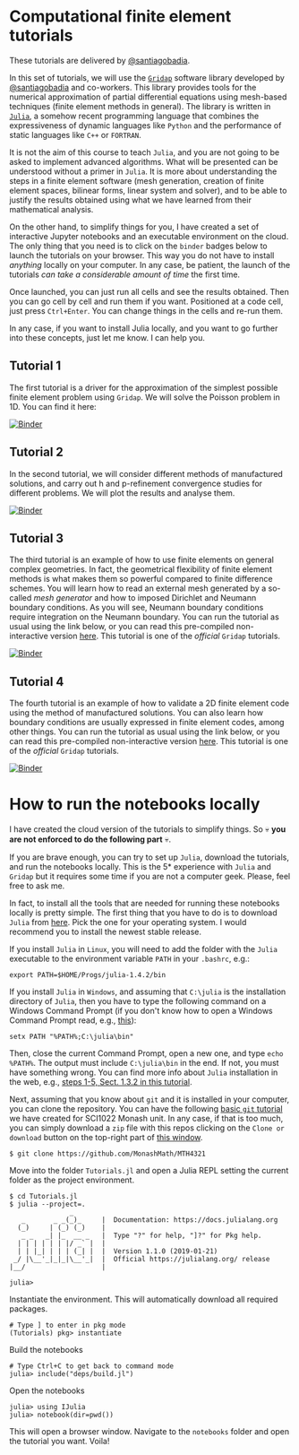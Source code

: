 # Computational finite element tutorials

These tutorials are delivered by [@santiagobadia](https://github.com/santiagobadia).

In this set of tutorials, we will use the [`Gridap`](https://github.com/gridap/Gridap.jl) software library developed by [@santiagobadia](https://github.com/santiagobadia) and co-workers. This library provides tools for the numerical approximation of partial differential equations using mesh-based techniques (finite element methods in general). The library is written in [`Julia`](https://julialang.org), a somehow recent programming language that combines the expressiveness of dynamic languages like `Python` and the performance of static languages like `C++` or `FORTRAN`.

It is not the aim of this course to teach `Julia`, and you are not going to be asked to implement advanced algorithms. What will be presented can be understood without a primer in `Julia`. It is more about understanding the steps in a finite element software (mesh generation, creation of finite element spaces, bilinear forms, linear system and solver), and to be able to justify the results obtained using what we have learned from their mathematical analysis.

On the other hand, to simplify things for you, I have created a set of interactive Jupyter notebooks and an executable environment on the cloud. The only thing that you need is to click on the `binder` badges  below to launch the tutorials on your browser. This way you do not have to install _anything_ locally on your computer. In any case, be patient, the launch of the tutorials _can take a considerable amount of time_ the first time.

Once launched, you can just run all cells and see the results obtained. Then you can go cell by cell and run them if you want. Positioned at a code cell, just press `Ctrl+Enter`. You can change things in the cells and re-run them.

In any case, if you want to install Julia locally, and you want to go further into these concepts, just let me know. I can help you.

## Tutorial 1

The first tutorial is a driver for the approximation of the simplest possible finite element problem using `Gridap`. We will solve the Poisson problem in 1D. You can find it here:

[![Binder](https://mybinder.org/badge_logo.svg)](https://mybinder.org/v2/gh/MonashMath/MTH4321/master?filepath=Tutorials.jl%2Fnotebooks%2Ft001_poisson.ipynb)

## Tutorial 2

In the second tutorial, we will consider different methods of manufactured solutions, and carry out h and p-refinement convergence studies for different problems. We will plot the results and analyse them. 

[![Binder](https://mybinder.org/badge_logo.svg)](https://mybinder.org/v2/gh/MonashMath/MTH4321/master?filepath=Tutorials.jl%2Fnotebooks%2Ft002_convergence.ipynb)

## Tutorial 3

The third tutorial is an example of how to use finite elements on general complex geometries. In fact, the geometrical flexibility of finite element methods is what makes them so powerful compared to finite difference schemes. You will learn how to read an external mesh generated by a so-called _mesh generator_ and how to imposed Dirichlet and Neumann boundary conditions. As you will see, Neumann boundary conditions require integration on the Neumann boundary. You can run the tutorial as usual using the link below, or you can read this pre-compiled non-interactive version [here](https://gridap.github.io/Tutorials/dev/pages/t001_poisson/). This tutorial is one of the _official_ `Gridap` tutorials.

[![Binder](https://mybinder.org/badge_logo.svg)](https://mybinder.org/v2/gh/gridap/Tutorials/gh-pages?filepath=dev/notebooks/t001_poisson.ipynb)

## Tutorial 4

The fourth tutorial is an example of how to validate a 2D finite element code using the method of manufactured solutions. You can also learn how boundary conditions are usually expressed in finite element codes, among other things. You can run the tutorial as usual using the link below, or you can read this pre-compiled non-interactive version [here](https://gridap.github.io/Tutorials/dev/pages/t002_validation/). This tutorial is one of the _official_ `Gridap` tutorials.

[![Binder](https://mybinder.org/badge_logo.svg)](https://mybinder.org/v2/gh/gridap/Tutorials/gh-pages?filepath=dev/notebooks/t002_validation.ipynb)


# How to run the notebooks locally

I have created the cloud version of the tutorials to simplify things. So :skull: **you are not enforced to do the following part** :skull:.

If you are brave enough, you can try to set up `Julia`, download the tutorials, and run the notebooks locally. This is the 5* experience with `Julia` and `Gridap` but it requires some time if you are not a computer geek. Please, feel free to ask me.

In fact, to install all the tools that are needed for running these notebooks locally is pretty simple. The first thing that you have to do is to download `Julia` from [here](https://julialang.org/downloads/). Pick the one for your operating system. I would recommend you to install the newest stable release.

If you install `Julia` in `Linux`, you will need to add the folder with the `Julia` executable to the environment variable `PATH` in your `.bashrc`, e.g.:
```
export PATH=$HOME/Progs/julia-1.4.2/bin
```

If you install `Julia` in `Windows`, and assuming that `C:\julia` is the installation directory of `Julia`, then you have to type the following command on a Windows Command Prompt (if you don't know how to open a Windows Command Prompt read, e.g., [this](https://www.isunshare.com/windows-10/4-ways-to-open-command-prompt-in-windows-10.html)):
```
setx PATH "%PATH%;C:\julia\bin"
```
Then, close the current Command Prompt, open a new one, and type `echo %PATH%`. The output must include `C:\julia\bin` in the end. If not, you must have something wrong. You can find more info about `Julia` installation in the web, e.g., [steps 1-5, Sect. 1.3.2 in this tutorial](https://www.softcover.io/read/7b8eb7d0/juliabook/introduction#sec-julia_win). 

Next, assuming that you know about `git` and it is installed in your computer, you can clone the repository. You can have the following [basic `git` tutorial](https://github.com/MonashMath/SCI1022/blob/master/Git.md) we have created for SCI1022 Monash unit. In any case, if that is too much, you can simply download a `zip` file with this repos clicking on the `Clone or download` button on the top-right part of [this window](https://github.com/MonashMath/MTH4321).
```
$ git clone https://github.com/MonashMath/MTH4321
```

Move into the folder `Tutorials.jl` and open a Julia REPL setting the current folder as the project environment. 
```
$ cd Tutorials.jl
$ julia --project=.
               _
   _       _ _(_)_     |  Documentation: https://docs.julialang.org
  (_)     | (_) (_)    |
   _ _   _| |_  __ _   |  Type "?" for help, "]?" for Pkg help.
  | | | | | | |/ _` |  |
  | | |_| | | | (_| |  |  Version 1.1.0 (2019-01-21)
 _/ |\__'_|_|_|\__'_|  |  Official https://julialang.org/ release
|__/                   |

julia> 
```

Instantiate the environment. This will automatically download all required packages.
```
# Type ] to enter in pkg mode
(Tutorials) pkg> instantiate
```

Build the notebooks
```
# Type Ctrl+C to get back to command mode
julia> include("deps/build.jl")
```

Open the notebooks
```
julia> using IJulia
julia> notebook(dir=pwd())
```
This will open a browser window. Navigate to the `notebooks` folder and open the tutorial you want. Voila!
